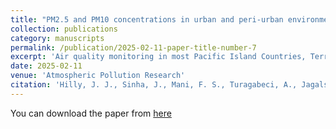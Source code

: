 ```yaml
---
title: "PM2.5 and PM10 concentrations in urban and peri-urban environments of two Pacific Island Countries"
collection: publications
category: manuscripts
permalink: /publication/2025-02-11-paper-title-number-7
excerpt: 'Air quality monitoring in most Pacific Island Countries, Territories, and States (PICTS) is minimal, with notable exceptions in Hawai’i and New Caledonia. However, air quality issues are increasingly significant in the region. Existing data on air quality, particularly regarding PM2.5 and PM10, are limited, with studies focusing on Fiji and New Caledonia. Our research provides the first continuous and comparative air quality monitoring in urban and peri-urban areas of Fiji and the Solomon Islands, and it is the first assessment since the introduction of the 2021 World Health Organization (WHO) Air Quality Guidelines (AQG). This study assesses health risks and air pollution trends to inform governmental recommendations. We collected PM2.5, PM10, and weather data from Honiara, Solomon Islands (February 2020–August 2023), and Suva, Fiji (April 2021–August 2023). In Honiara, PM2.5 levels exceeded WHO AQG on 75% of days in urban areas and 51% in peri-urban areas, while PM10 levels surpassed guidelines on 2% of days in both areas. In Suva, urban areas had a 10% exceedance of PM2.5 guidelines, compared to 13% in peri-urban areas. Annual PM2.5 averages exceeded WHO guidelines every year, with levels in Suva and Honiara exceeding guidelines by 2 to 4 times. PM10 levels were 1.5 times higher than WHO AQG in urban Honiara and 1.2 times higher in peri-urban areas. These findings highlight the urgent need for governmental action to establish robust air quality standards and long-term monitoring programs in Fiji and the Solomon Islands to mitigate health risks from poor air quality.'
date: 2025-02-11
venue: 'Atmospheric Pollution Research'
citation: 'Hilly, J. J., Sinha, J., Mani, F. S., Turagabeci, A., Jagals, P., Thomas, D. S. G., ... & Dansie, A. P. (2025). PM2. 5 and PM10 concentrations in urban and peri-urban environments of two Pacific Island Countries. Atmospheric Pollution Research, 102454.'
---
```


You can download the paper from [here](https://www.sciencedirect.com/science/article/pii/S130910422500056X)
